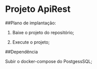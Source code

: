 # Projeto ApiRest
##Plano de implantação:
 
1) Baixe o projeto do repositório;

2) Execute o projeto;


##Dependência

Subir o docker-compose do PostgessSQL;
